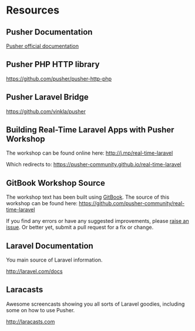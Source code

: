 # Resources

## Pusher Documentation

[Pusher official documentation](https://pusher.com/docs)

## Pusher PHP HTTP library

<https://github.com/pusher/pusher-http-php>

## Pusher Laravel Bridge

<https://github.com/vinkla/pusher>

## Building Real-Time Laravel Apps with Pusher Workshop

The workshop can be found online here:
<http://j.mp/real-time-laravel>

Which redirects to:
<https://pusher-community.github.io/real-time-laravel>

## GitBook Workshop Source

The workshop text has been built using [GitBook](https://github.com/GitbookIO/gitbook). The source of this workshop can be found here:
<https://github.com/pusher-community/real-time-laravel>

If you find any errors or have any suggested improvements, please [raise an issue](https://github.com/pusher-community/real-time-laravel/issues). Or better yet, submit a pull request for a fix or change.

## Laravel Documentation

You main source of Laravel information.

<http://laravel.com/docs>

## Laracasts

Awesome screencasts showing you all sorts of Laravel goodies, including some on how to use Pusher.

<http://laracasts.com>

